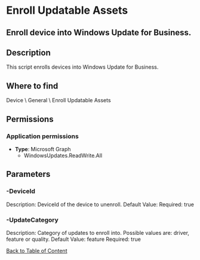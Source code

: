 # Enroll Updatable Assets

## Enroll device into Windows Update for Business.

## Description
This script enrolls devices into Windows Update for Business.

## Where to find
Device \ General \ Enroll Updatable Assets

## Permissions
### Application permissions
- **Type**: Microsoft Graph
  - WindowsUpdates.ReadWrite.All


## Parameters
### -DeviceId
Description: DeviceId of the device to unenroll.
Default Value: 
Required: true

### -UpdateCategory
Description: Category of updates to enroll into. Possible values are: driver, feature or quality.
Default Value: feature
Required: true


[Back to Table of Content](../../../README.md)

